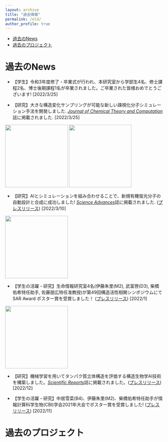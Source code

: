 ```yaml
---
layout: archive
title: "過去情報"
permalink: /old/
author_profile: true
---
```


- [過去のNews](#過去のnews)
- [過去のプロジェクト](#過去のプロジェクト)

# 過去のNews

- 【学生】令和3年度修了・卒業式が行われ、本研究室から学部生4名、修士課程2名、博士後期課程1名が卒業されました。ご卒業された皆様おめでとうございます! [2022/3/25]

- 【研究】大きな構造変化サンプリングが可能な新しい疎視化分子シミュレーション手法を開発しました. [*Journal of Chemical Theory and Computation*](https://pubs.acs.org/doi/10.1021/acs.jctc.1c01074)誌に掲載されました. [2022/3/25] <br>
<img src="https://github.com/ycu-iil/cls-lab.jp.github.io/blob/master/images/toc_jctc2022.jpeg?raw=true" width="200"> 
<img src="https://github.com/ycu-iil/cls-lab.jp.github.io/blob/master/images/integrin.gif?raw=true" width="200"> 

- 【研究】AIとシミュレーションを組み合わせることで、新規有機蛍光分子の自動設計と合成に成功しました! [*Science Advances*](https://www.science.org/doi/10.1126/sciadv.abj3906)誌に掲載されました. ([プレスリリース](https://www.yokohama-cu.ac.jp/news/2021/20220310terayama.html)) [2022/3/10] <br>
<img src="https://github.com/ycu-iil/cls-lab.jp.github.io/blob/master/images/Sci_Adv_2022.jpg?raw=true" width="200"> 

- 【学生の活躍・研究】生命情報研究室4名(伊藤朱里(M2), 武富啓(D3), 柴橋佑希特任助手, 佐藤朋広特任准教授)が第49回構造活性相関シンポジウムにて SAR Award ポスター賞を受賞しました！ ([プレスリリース](http://www.tsurumi.yokohama-cu.ac.jp/news/20220114_ito_taketomi_shibahashi_sato.html)) [2022/1] <br>
<img src="https://github.com/ycu-iil/cls-lab.jp.github.io/blob/master/images/qsar2021_4.jpg?raw=true" width="200"> 

- 【研究】機械学習を用いてタンパク質立体構造を評価する構造生物学AI技術を構築しました。[*Scientific Reports*](https://www.nature.com/articles/s41598-021-02948-y)誌に掲載されました。([プレスリリース](https://www.yokohama-cu.ac.jp/news/2021/202112ikeguchi_scirep.html)) [2022/12]

- 【学生の活躍・研究】中居雪菜(B4)、伊藤朱里(M2)、柴橋佑希特任助手が情報計算科学生物(CBI)学会2021年大会でポスター賞を受賞しました! ([プレスリリース](http://www.tsurumi.yokohama-cu.ac.jp/news/20211126_ito_nakai_shibahashi.html)) [2022/11]

# 過去のプロジェクト


